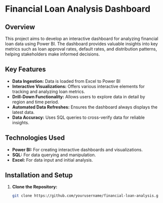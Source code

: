 # Financial Loan Analysis Dashboard

## Overview

This project aims to develop an interactive dashboard for analyzing financial loan data using Power BI. The dashboard provides valuable insights into key metrics such as loan approval rates, default rates, and distribution patterns, helping stakeholders make informed decisions.

## Key Features

- **Data Ingestion:** Data is loaded from Excel to Power BI 
- **Interactive Visualizations:** Offers various interactive elements for tracking and analyzing loan metrics.
- **Drill-Down Functionality:** Allows users to explore data in detail by region and time period.
- **Automated Data Refreshes:** Ensures the dashboard always displays the latest data.
- **Data Accuracy:** Uses SQL queries to cross-verify data for reliable insights.

## Technologies Used

- **Power BI:** For creating interactive dashboards and visualizations.
- **SQL:** For data querying and manipulation.
- **Excel:** For data input and initial analysis.

## Installation and Setup

1. **Clone the Repository:**
   ```bash
   git clone https://github.com/yourusername/financial-loan-analysis.git

